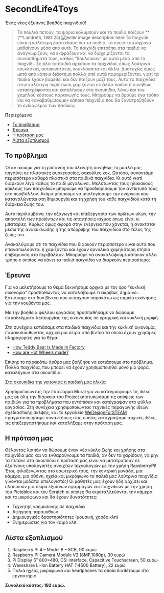 # SecondLife4Toys

Ένας νέος έξυπνος βοηθός παιχνιδιού!

> Τα πουλιά πετούν, τα ψάρια κολυμπούν και τα παιδιά παίζουν  **(**Landreth, 1991:25)
![enter image description here](https://ppf.edu.gr/hackers/wp-content/uploads/2022/02/256387291_1046306816206856_7489017693466981142_n-e1637071776761-1024x568-1.jpg)
Το παιχνίδι είναι η καλύτερη διασκέδαση για τα παιδιά, τα οποία ταυτόχρονα μαθαίνουν μέσα από αυτό. Το παιχνίδι επιτρέπει στα παιδιά να αναγνωρίζουν, να εκφράζουν και να διαχειρίζονται τα συναισθήματά τους, καθώς “δουλεύουν” με αυτά μέσα από το παιχνίδι. Σε όλα τα παιδιά αρέσουν τα παιχνίδια, όπως λούτρινα κουκλάκια, αυτοκινητάκια, κουκλόσπιτα και άλλα. Δυστυχώς όμως μετά από κάποιο διάστημα πολλά από αυτά παραμερίζονται, γιατί τα παιδιά έχουν βαρεθεί και δεν παίζουν μαζί τους. Αυτά τα παιχνίδια στην καλύτερη περίπτωση χαρίζονται σε άλλα παιδιά ή συνήθως καταστρέφονται και καταλήγουν στα σκουπίδια, λόγω και του χαμηλού κόστους παραγωγής τους. Μπορούμε να βρούμε ένα τρόπο και να «αναβαθμίσουμε» κάποια παιχνίδια που θα ξανατραβήξουν το ενδιαφέρον των παιδιών;

Περιεχόμενα

-   [Το πρόβλημα](https://ppf.edu.gr/hackers/archives/3172#%CE%A4%CE%BF_%CF%80%CF%81%CF%8C%CE%B2%CE%BB%CE%B7%CE%BC%CE%B1 "Το πρόβλημα")
-   [Έρευνα](https://ppf.edu.gr/hackers/archives/3172#%CE%88%CF%81%CE%B5%CF%85%CE%BD%CE%B1 "Έρευνα")
-   [Η πρόταση μας](https://ppf.edu.gr/hackers/archives/3172#%CE%97_%CF%80%CF%81%CF%8C%CF%84%CE%B1%CF%83%CE%B7_%CE%BC%CE%B1%CF%82 "Η πρόταση μας")
-   [Λίστα εξοπλισμού](https://ppf.edu.gr/hackers/archives/3172#%CE%9B%CE%AF%CF%83%CF%84%CE%B1_%CE%B5%CE%BE%CE%BF%CF%80%CE%BB%CE%B9%CF%83%CE%BC%CE%BF%CF%8D "Λίστα εξοπλισμού")

## **Το πρόβλημα**

Όταν ακούμε για τη ρύπανση του πλανήτη συνήθως το μυαλό μας πηγαίνει σε πλαστικές συσκευασίες, σακούλες κοκ. Ωστόσο, συναντάμε περισσότερο καθαρό πλαστικό στα παιδικά παιχνίδια. Κι αυτό γιατί διαρκούν λίγο καθώς το παιδί μεγαλώνει. Μελετώντας τους ηλικιακούς κύκλους των παιχνιδιών μπορούμε να προσδιορίσουμε τον αντίκτυπό τους στο περιβάλλον. Ακόμα μπορούμε να υπολογίσουμε την ενέργεια που καταναλώνεται στη δημιουργία και τη χρήση του κάθε παιχνιδιού κατά τη διάρκεια ζωής του.

Αυτό περιλαμβάνει την εξαγωγή και επεξεργασία των πρώτων υλών, την αποστολή των προϊόντων και τις απαιτήσεις ισχύος όπως είναι οι μπαταρίες. Κυρίως όμως αφορά στην ενέργεια που χάνεται, ή ανακτάται μέσω της ανακύκλωσης ή της απόρριψης του παιχνιδιού στο τέλος της ζωής του.

Ανακαλύψαμε ότι τα παιχνίδια που διαρκούν περισσότερο είναι αυτά που επαναπωλούνται ή χαρίζονται και έχουν συνολικά χαμηλότερη ετήσια επιβάρυνση στο περιβάλλον. Μπορούμε να ανακαλύψουμε κάποιον άλλο τρόπο ο οποίος να κάνει τα παλιά παιχνίδια να διαρκούν περισσότερο;

## **Έρευνα**

Για να μελετήσουμε το θέμα ξεκινήσαμε αρχικά με τον όρο “κυκλική οικονομία” προσπαθώντας να καταλάβουμε τι ακριβώς σημαίνει. Εστιάσαμε στα δυο βίντεο που υπάρχουν παρακάτω ως σημείο εκκίνησης για την κουβέντα μας.

Με την βοήθεια φύλλου εργασίας προσπαθήσαμε να δώσουμε παραδείγματα λειτουργίας της οικονομίας σε γραμμική και κυκλική μορφή.

Στη συνέχεια εστιάσαμε στα παιδικά παιχνίδια και την κυκλική οικονομία, παρακολουθώντας αρχικά μια σειρά από βίντεο τα οποία έχουν χρήσιμες πληροφορίες για το θέμα:

-   [How Teddy Bear Is Made In Factory](https://www.youtube.com/watch?v=3GosbFtHL58)
-   [How are Hot Wheels made?](https://www.youtube.com/watch?v=afRudZSOVUU)

Επίσης το παρακάτω άρθρο μας βοήθησε να εστιάσουμε στο πρόβλημα. Πολλά παιχνίδια, που μπορεί να έχουν χρησιμοποιηθεί μόνο μία φορά, καταλήγουν στα σκουπίδια.

[Στα σκουπίδια της γειτονιάς η παιδική μας ηλικία](https://www.in.gr/2021/11/16/greece/sta-skoupidia-tis-geitonias-paidiki-mas-ilikia)

Χρησιμοποιώντας την πλαφόρμα Mural για να καταγράφουμε τις ιδέες μας σε όλη την διάρκεια του Project αποτυπώσαμε τις απόψεις των παιδιών για τα προβλήματα που εντόπισαν και κατέγραψαν στο φύλλο εργασίας. Στη συνέχεια χρησιμοποιώντας τεχνικές παραγωγής ιδεών σχεδιαστικής σκέψης, και το εργαλείο  [WeDesignForSTEAΜ](https://github.com/hackersppf/We-design-for-STEAM)  πραγματοποιήσαμε συναντήσεις στις οποίες καταγράψαμε αρχικές ιδέες, τις επεξεργαστήκαμε και καταλήξαμε στην πρόταση μας.

## **Η πρόταση μας**

Θέλοντας λοιπόν να δώσουμε έναν νέο κύκλο ζωής και χρήσης στα παιχνίδια μας και να ενθαρρύνουμε τα παιδιά, αν δεν τα χαρίσουν, να μην τα πετάνε στα σκουπίδια η πρότασή μας είναι να μετατραπούν σε έξυπνους υπολογιστές ανοιχτών τεχνολογιών με την χρήση RapsberryPi! Έτσι, φιλοξενώντας στο εσωτερικό τους, την κεντρική μονάδα, μια κάμερα, μια οθόνη, ηχεία και μικρόφωνο τα παλιά μας λούτρινα παιχνίδια γίνονται μοδάτοι υπολογιστές! Οι μαθητές μας έχουν ήδη αρχίσει και υλοποιούν μια σειρά έξυπνων εφαρμογών και παιχνιδιών με την χρήση του Pictoblox και του Scratch οι οποίες θα εκμεταλλεύονται την κάμερα και το μικρόφωνο και θα έχουν δυνατότητες:

-   Τεχνητής νοημοσύνης σε παιχνίδια
-   Αφήγηση παραμυθιών
-   Δημιουργικές δραστηριότητες (μουσική, χορός κλπ)
-   Ενημερώσεις για τον καιρό κλπ.

## Λίστα εξοπλισμού

1.  Raspberry Pi 4 – Model B – 8GB, 90 ευρώ
2.  Raspberry Pi Camera Module V2 (8MP,1080p), 30 ευρώ
3.  Pi Display 5″ 800×480, DSI interface, Capacitive Touchscreen, 50 ευρώ
4.  Waveshare Li-Ion Battery HAT (14500 Battery), 22 ευρώ
5.  Παλιά ηχεία, μικρόφωνα και headphones τα οποία διαθέτουμε στο εργαστήριο

**Συνολικό κόστος: 192 ευρώ.**
